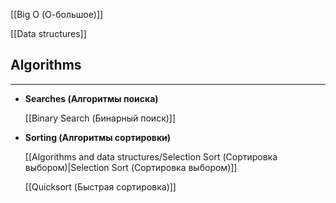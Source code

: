 [[Big O (О-большое)]]

[[Data structures]]

## Algorithms

---

- **Searches (Алгоритмы поиска)**
    
    [[Binary Search (Бинарный поиск)]]
    
- **Sorting (Алгоритмы сортировки)**
    
    [[Algorithms and data structures/Selection Sort (Сортировка выбором)|Selection Sort (Сортировка выбором)]]
    
    [[Quicksort (Быстрая сортировка)]]